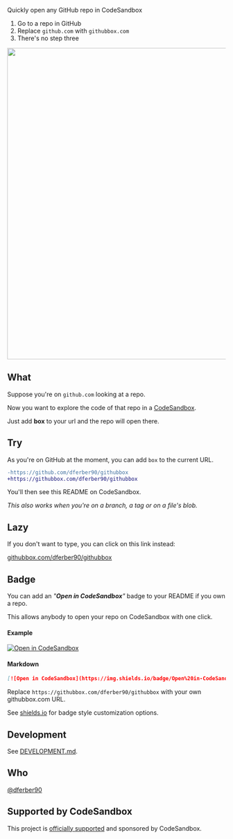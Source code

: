 Quickly open any GitHub repo in CodeSandbox

1. Go to a repo in GitHub
2. Replace `github.com` with `githubbox.com`
3. There's no step three

<p align="center">
  <img src="./docs/demo-cra.gif" width="718">
</p>

## What

Suppose you're on `github.com` looking at a repo.

Now you want to explore the code of that repo in a [CodeSandbox](https://codesandbox.io/).

Just add **box** to your url and the repo will open there.

## Try

As you're on GitHub at the moment, you can add `box` to the current URL.

```diff
-https://github.com/dferber90/githubbox
+https://githubbox.com/dferber90/githubbox
```

You'll then see this README on CodeSandbox.

_This also works when you're on a branch, a tag or on a file's blob._

## Lazy

If you don't want to type, you can click on this link instead:

[githubbox.com/dferber90/githubbox](https://githubbox.com/dferber90/githubbox)

## Badge

You can add an _"**Open in CodeSandbox**"_ badge to your README if you own a repo.

This allows anybody to open your repo on CodeSandbox with one click.

#### Example

[![Open in CodeSandbox](https://img.shields.io/badge/Open%20in-CodeSandbox-blue?style=flat-square&logo=codesandbox)](https://githubbox.com/dferber90/githubbox)

#### Markdown

```markdown
[![Open in CodeSandbox](https://img.shields.io/badge/Open%20in-CodeSandbox-blue?style=flat-square&logo=codesandbox)](https://githubbox.com/dferber90/githubbox)
```

Replace `https://githubbox.com/dferber90/githubbox` with your own githubbox.com URL.

See [shields.io](https://shields.io/) for badge style customization options.

## Development

See [DEVELOPMENT.md](./docs/development.md).

## Who

[@dferber90](https://twitter.com/dferber90)

## Supported by CodeSandbox

This project is [officially supported](https://codesandbox.io/docs/importing#using-githubboxcom) and sponsored by CodeSandbox. 
